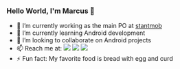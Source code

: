 ### Hello World, I'm Marcus 👋

- 🔭 I’m currently working as the main PO at [stantmob](https://www.linkedin.com/company/stant/)
- 🌱 I’m currently learning Android development
- 👯 I’m looking to collaborate on Android projects
- 📫 Reach me at:
[![](https://img.shields.io/badge/-LinkedIn-222222?style=flat-square&logo=Linkedin&logoColor=white&link=https://www.linkedin.com/in/marcus-nogueira/)](https://www.linkedin.com/in/marcus-nogueira/)
[![](https://img.shields.io/badge/-Gmail-222222?style=flat-square&logo=gmail&logoColor=white&link=mailto:marcuslcnog@gmail.com)](mailto:marcuslcnog@gmail.com)
[![](https://www.codewars.com/users/marcuslcnog/badges/micro)](https://www.codewars.com/users/marcuslcnog)
- ⚡ Fun fact: My favorite food is bread with egg and curd
